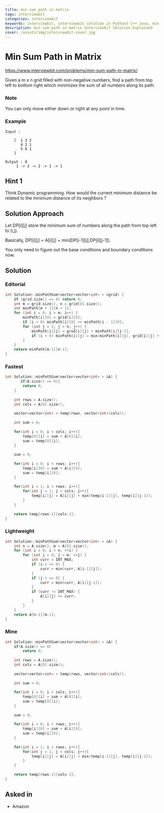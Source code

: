 ```yaml
---
title: min sum path in matrix
tags: interviewbit
categories: interviewbit
keywords: interviewbit, interviewbit solution in Python3 C++ Java, min sum path in matrix solution
description: min sum path in matrix Interviewbit Solution Explained
cover: /assets/img/interviewbit-cover.jpg
---
```


# Min Sum Path in Matrix

https://www.interviewbit.com/problems/min-sum-path-in-matrix/

Given a m x n grid filled with non-negative numbers, find a path from top left to bottom right which minimizes the sum of all numbers along its path.

### Note
You can only move either down or right at any point in time. 

### Example

```
Input : 

    [  1 3 2
       4 3 1
       5 6 1
    ]

Output : 8
     1 -> 3 -> 2 -> 1 -> 1
```

## Hint 1

Think Dynamic programming. How would the current minimum distance be related to the minimum distance of its neighbors ?

## Solution Approach

Let DP[i][j] store the minimum sum of numbers along the path from top left to (i,j).

Basically, DP[i][j] = A[i][j] + min(DP[i-1][j],DP[i][j-1]).

You only need to figure out the base conditions and boundary conditions now.

## Solution

### Editorial
```cpp
int Solution::minPathSum(vector<vector<int> > &grid) {
    if (grid.size() == 0) return 0;
    int m = grid.size(), n = grid[0].size();
    int minPath[m + 1][n + 1];
    for (int i = 0; i < m; i++) {
        minPath[i][0] = grid[i][0]; 
        if (i > 0) minPath[i][0] += minPath[i - 1][0];
        for (int j = 1; j < n; j++) {
            minPath[i][j] = grid[i][j] + minPath[i][j-1];
            if (i > 0) minPath[i][j] = min(minPath[i][j], grid[i][j] + minPath[i-1][j]);
        }
    }
    return minPath[m-1][n-1];
}

```

### Fastest
```cpp
int Solution::minPathSum(vector<vector<int> > &A) {
       if(A.size() == 0){
        return 0;
    }
    
    int rows = A.size();
    int cols = A[0].size();
    
    vector<vector<int> > temp(rows, vector<int>(cols));
    
    int sum = 0;
    
    for(int i = 0; i < cols; i++){
        temp[0][i] = sum + A[0][i];
        sum = temp[0][i];
    }
    
    sum = 0;
    
    for(int i = 0; i < rows; i++){
        temp[i][0] = sum + A[i][0];
        sum = temp[i][0];
    }
    
    for(int i = 1; i < rows; i++){
        for(int j = 1; j < cols; j++){
            temp[i][j] = A[i][j] + min(temp[i-1][j], temp[i][j-1]);
        }
    }
    
    return temp[rows-1][cols-1];
}

```

### Lightweight
```cpp
int Solution::minPathSum(vector<vector<int> > &A) {
    int n = A.size(), m = A[0].size();
    for (int i = 0; i < n; ++i) {
        for (int j = 0; j < m; ++j) {
            int curr = INT_MAX;
            if (i-1 >= 0) {
                curr = min(curr, A[i-1][j]);
            }
            if (j-1 >= 0) {
                curr = min(curr, A[i][j-1]);
            }
            if (curr != INT_MAX) {
                A[i][j] += curr;
            }
        }
    }
    return A[n-1][m-1];
}
```

### Mine
```cpp
int Solution::minPathSum(vector<vector<int> > &A) {
    if(A.size() == 0)
        return 0;
    
    int rows = A.size();
    int cols = A[0].size();
    
    vector<vector<int> > temp(rows, vector<int>(cols));
    
    int sum = 0;
    
    for(int i = 0; i < cols; i++){
        temp[0][i] = sum + A[0][i];
        sum = temp[0][i];
    }
    
    sum = 0;
    
    for(int i = 0; i < rows; i++){
        temp[i][0] = sum + A[i][0];
        sum = temp[i][0];
    }
    
    for(int i = 1; i < rows; i++){
        for(int j = 1; j < cols; j++){
            temp[i][j] = A[i][j] + min(temp[i-1][j], temp[i][j-1]);
        }
    }
    
    return temp[rows-1][cols-1];
}

```

## Asked in
* Amazon

